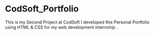  # CodSoft_Portfolio
 This is my Second Project at CodSoft I developed this Personal Portfolio using HTML &amp; CSS  for my web development internship . 
